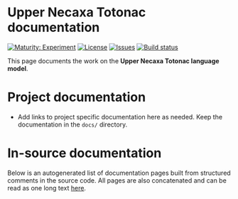# Upper Necaxa Totonac documentation

[![Maturity: Experiment](https://img.shields.io/badge/Maturity-Experiment-black.svg)](https://giellalt.github.io/MaturityClassification.html)
[![License](https://img.shields.io/github/license/giellalt/lang-tku)](https://raw.githubusercontent.com/giellalt/lang-tku/develop/LICENSE)
[![Issues](https://img.shields.io/github/issues/giellalt/lang-tku)](https://github.com/giellalt/lang-tku/issues)
[![Build status](https://github.com/giellalt/lang-tku/workflows/Speller%20CI+CD/badge.svg)](https://github.com/giellalt/lang-tku/actions)

This page documents the work on the **Upper Necaxa Totonac language model**. 

# Project documentation

* Add links to project specific documentation here as needed. Keep the documentation in the `docs/` directory.

# In-source documentation

Below is an autogenerated list of documentation pages built from structured comments in the source code. All pages are also concatenated and can be read as one long text [here](tku.md).

